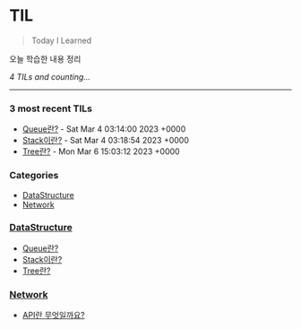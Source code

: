 # TIL
> Today I Learned

오늘 학습한 내용 정리

_4 TILs and counting..._

---

### 3 most recent TILs

- [Queue란?](DataStructure/Queue.md) - Sat Mar 4 03:14:00 2023 +0000
- [Stack이란?](DataStructure/Stack.md) - Sat Mar 4 03:18:54 2023 +0000
- [Tree란?](DataStructure/Tree.md) - Mon Mar 6 15:03:12 2023 +0000

### Categories

- [DataStructure](#DataStructure)
- [Network](#Network)

### [DataStructure](#DataStructure)
- [Queue란?](DataStructure/Queue.md)
- [Stack이란?](DataStructure/Stack.md)
- [Tree란?](DataStructure/Tree.md)

### [Network](#Network)
- [API란 무엇일까요?](Network/RESTAPI.md)

[1]: https://simonwillison.net/2020/Apr/20/self-rewriting-readme/
[2]: https://github.com/jbranchaud/til
[3]: https://github.com/cflynn07/github-action-til-autoformat-readme

